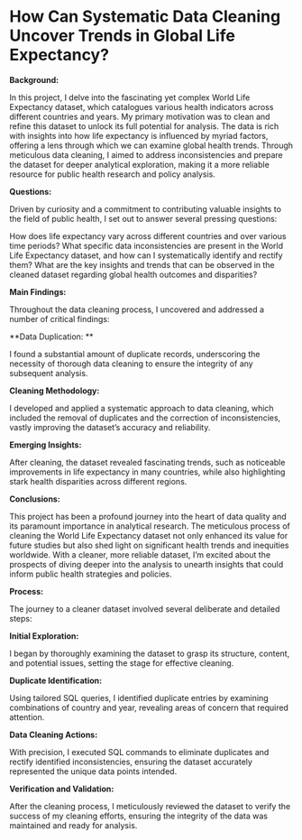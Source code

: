 # How Can Systematic Data Cleaning Uncover Trends in Global Life Expectancy?

**Background:**


In this project, I delve into the fascinating yet complex World Life Expectancy dataset, which catalogues various health indicators across different countries and years. My primary motivation was to clean and refine this dataset to unlock its full potential for analysis. The data is rich with insights into how life expectancy is influenced by myriad factors, offering a lens through which we can examine global health trends. Through meticulous data cleaning, I aimed to address inconsistencies and prepare the dataset for deeper analytical exploration, making it a more reliable resource for public health research and policy analysis.

**Questions:**

Driven by curiosity and a commitment to contributing valuable insights to the field of public health, I set out to answer several pressing questions:

How does life expectancy vary across different countries and over various time periods?
What specific data inconsistencies are present in the World Life Expectancy dataset, and how can I systematically identify and rectify them?
What are the key insights and trends that can be observed in the cleaned dataset regarding global health outcomes and disparities?


**Main Findings:**

Throughout the data cleaning process, I uncovered and addressed a number of critical findings:

**Data Duplication: **

I found a substantial amount of duplicate records, underscoring the necessity of thorough data cleaning to ensure the integrity of any subsequent analysis.

**Cleaning Methodology:** 

I developed and applied a systematic approach to data cleaning, which included the removal of duplicates and the correction of inconsistencies, vastly improving the dataset’s accuracy and reliability.

**Emerging Insights:** 

After cleaning, the dataset revealed fascinating trends, such as noticeable improvements in life expectancy in many countries, while also highlighting stark health disparities across different regions.

**Conclusions:**


This project has been a profound journey into the heart of data quality and its paramount importance in analytical research. The meticulous process of cleaning the World Life Expectancy dataset not only enhanced its value for future studies but also shed light on significant health trends and inequities worldwide. With a cleaner, more reliable dataset, I’m excited about the prospects of diving deeper into the analysis to unearth insights that could inform public health strategies and policies.

**Process:**


The journey to a cleaner dataset involved several deliberate and detailed steps:

**Initial Exploration:** 

I began by thoroughly examining the dataset to grasp its structure, content, and potential issues, setting the stage for effective cleaning.

**Duplicate Identification:** 

Using tailored SQL queries, I identified duplicate entries by examining combinations of country and year, revealing areas of concern that required attention.

**Data Cleaning Actions:** 

With precision, I executed SQL commands to eliminate duplicates and rectify identified inconsistencies, ensuring the dataset accurately represented the unique data points intended.

**Verification and Validation:** 

After the cleaning process, I meticulously reviewed the dataset to verify the success of my cleaning efforts, ensuring the integrity of the data was maintained and ready for analysis.
